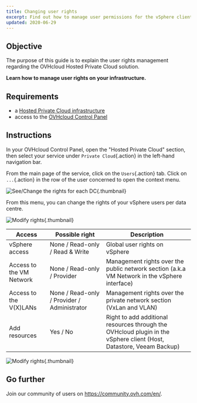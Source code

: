 ```yaml
---
title: Changing user rights
excerpt: Find out how to manage user permissions for the vSphere client
updated: 2020-06-29
---
```


## Objective

The purpose of this guide is to explain the user rights management regarding the OVHcloud Hosted Private Cloud solution.

**Learn how to manage user rights on your infrastructure.**

## Requirements

- a [Hosted Private Cloud infrastructure](https://www.ovhcloud.com/en/enterprise/products/hosted-private-cloud/)
- access to the [OVHcloud Control Panel](https://ca.ovh.com/auth/?action=gotomanager&from=https://www.ovh.com/world/&ovhSubsidiary=we)

## Instructions

In your OVHcloud Control Panel, open the "Hosted Private Cloud" section, then select your service under `Private Cloud`{.action} in the left-hand navigation bar.

From the main page of the service, click on the `Users`{.action} tab. Click on `...`{.action} in the row of the user concerned to open the context menu.

![See/Change the rights for each DC](images_user_rights_1.png){.thumbnail}

From this menu, you can change the rights of your vSphere users per data centre.

![Modify rights](images_user_rights_2.png){.thumbnail}

| Access | Possible right | Description |
|---|---|---|
| vSphere access | None / Read-only / Read & Write | Global user rights on vSphere |
| Access to the VM Network | None / Read-only / Provider | Management rights over the public network section (a.k.a VM Network in the vSphere interface) |
| Access to the V(X)LANs | None / Read-only / Provider / Administrator | Management rights over the private network section (VxLan and VLAN) |
| Add resources | Yes / No | Right to add additional resources through the OVHcloud plugin in the vSphere client (Host, Datastore, Veeam Backup) |

![Modify rights](images_user_rights_3.png){.thumbnail}

## Go further

Join our community of users on <https://community.ovh.com/en/>.
